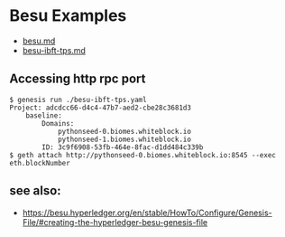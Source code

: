 # Besu Examples
- [besu.md](./besu.md)
- [besu-ibft-tps.md](./besu-ibft-tps.md)

## Accessing http rpc port
```
$ genesis run ./besu-ibft-tps.yaml
Project: adcdcc66-d4c4-47b7-aed2-cbe28c3681d3
    baseline:
        Domains:
            pythonseed-0.biomes.whiteblock.io
            pythonseed-1.biomes.whiteblock.io
        ID: 3c9f6908-53fb-464e-8fac-d1dd484c339b
$ geth attach http://pythonseed-0.biomes.whiteblock.io:8545 --exec eth.blockNumber
```

## see also:
- https://besu.hyperledger.org/en/stable/HowTo/Configure/Genesis-File/#creating-the-hyperledger-besu-genesis-file

